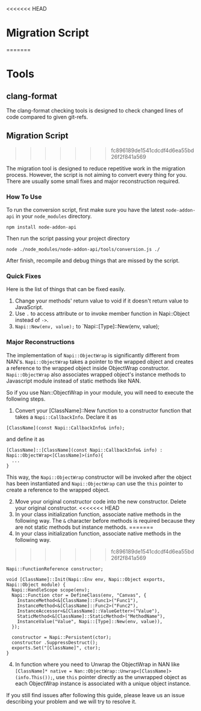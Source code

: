 <<<<<<< HEAD
# Migration Script
=======
# Tools

## clang-format

The clang-format checking tools is designed to check changed lines of code compared to given git-refs.

## Migration Script
>>>>>>> fc896189de1541cdcdf4d6ea55bd26f2f841a569

The migration tool is designed to reduce repetitive work in the migration process. However, the script is not aiming to convert every thing for you. There are usually some small fixes and major reconstruction required.

### How To Use

To run the conversion script, first make sure you have the latest `node-addon-api` in your `node_modules` directory.
```
npm install node-addon-api
```

Then run the script passing your project directory
```
node ./node_modules/node-addon-api/tools/conversion.js ./
```

After finish, recompile and debug things that are missed by the script.


### Quick Fixes
Here is the list of things that can be fixed easily.
  1. Change your methods' return value to void if it doesn't return value to JavaScript.
  2. Use `.` to access attribute or to invoke member function in Napi::Object instead of `->`.
  3. `Napi::New(env, value);` to `Napi::[Type]::New(env, value);


### Major Reconstructions
The implementation of `Napi::ObjectWrap` is significantly different from NAN's. `Napi::ObjectWrap` takes a pointer to the wrapped object and creates a reference to the wrapped object inside ObjectWrap constructor. `Napi::ObjectWrap` also associates wrapped object's instance methods to Javascript module instead of static methods like NAN.

So if you use Nan::ObjectWrap in your module, you will need to execute the following steps.

  1. Convert your [ClassName]::New function to a constructor function that takes a `Napi::CallbackInfo`. Declare it as
```
[ClassName](const Napi::CallbackInfo& info);
```
and define it as
```
[ClassName]::[ClassName](const Napi::CallbackInfo& info) : Napi::ObjectWrap<[ClassName]>(info){
  ...
}
```
This way, the `Napi::ObjectWrap` constructor will be invoked after the object has been instantiated and `Napi::ObjectWrap` can use the `this` pointer to create a reference to the wrapped object.

  2. Move your original constructor code into the new constructor. Delete your original constructor.
<<<<<<< HEAD
  3. In your class initialization function, associate native methods in the following way. The `&` character before methods is required because they are not static methods but instance methods.
=======
  3. In your class initialization function, associate native methods in the following way.
>>>>>>> fc896189de1541cdcdf4d6ea55bd26f2f841a569
```
Napi::FunctionReference constructor;

void [ClassName]::Init(Napi::Env env, Napi::Object exports, Napi::Object module) {
  Napi::HandleScope scope(env);
  Napi::Function ctor = DefineClass(env, "Canvas", {
    InstanceMethod<&[ClassName]::Func1>("Func1"),
    InstanceMethod<&[ClassName]::Func2>("Func2"),
    InstanceAccessor<&[ClassName]::ValueGetter>("Value"),
    StaticMethod<&[ClassName]::StaticMethod>("MethodName"),
    InstanceValue("Value", Napi::[Type]::New(env, value)),
  });

  constructor = Napi::Persistent(ctor);
  constructor .SuppressDestruct();
  exports.Set("[ClassName]", ctor);
}
```
  4. In function where you need to Unwrap the ObjectWrap in NAN like `[ClassName]* native = Nan::ObjectWrap::Unwrap<[ClassName]>(info.This());`, use `this` pointer directly as the unwrapped object as each ObjectWrap instance is associated with a unique object instance.


If you still find issues after following this guide, please leave us an issue describing your problem and we will try to resolve it.
